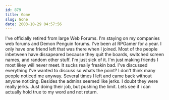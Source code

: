 ```yaml
---
id: 879
title: Gone 
slug: Gone
date: 2003-10-29 04:57:56
---
```


I've officially retired from large Web Forums. I'm staying on my companies web forums and Demon Penguin forums. I've been at RPGamer for a year. I only have one friend left that was there when I joined. Most of the people inbetween have dissapeared because they quit the boards, switched screen names, and random other stuff. I'm just sick of it. I'm just making friends I most likey will never meet. It sucks really freakin bad. I've discussed everything I've wanted to discuss so whats the point? I don't think many people noticed me anyway. Several times I left and came back without anyone noticing. Besides the admins seemed like jerks. I doubt they were really jerks. Just doing their job, but pushing the limit. Lets see if i can actually hold true to my word and not return.
